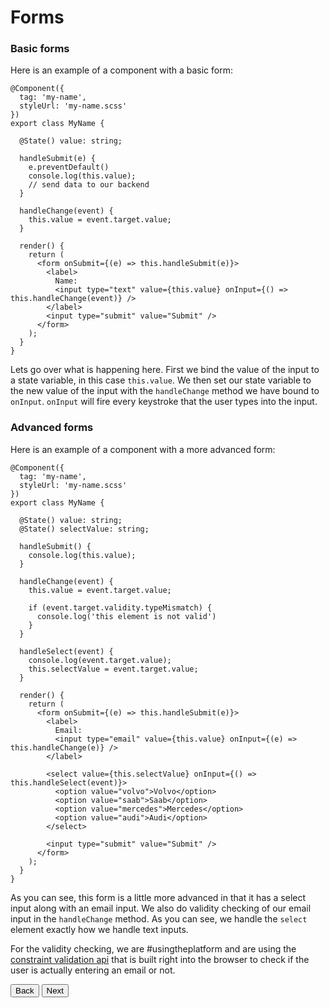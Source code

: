 # Forms

### Basic forms

Here is an example of a component with a basic form: 

```
@Component({
  tag: 'my-name',
  styleUrl: 'my-name.scss'
})
export class MyName {

  @State() value: string;

  handleSubmit(e) {
    e.preventDefault()
    console.log(this.value);
    // send data to our backend
  }

  handleChange(event) {
    this.value = event.target.value;
  }

  render() {
    return (
      <form onSubmit={(e) => this.handleSubmit(e)}>
        <label>
          Name:
          <input type="text" value={this.value} onInput={() => this.handleChange(event)} />
        </label>
        <input type="submit" value="Submit" />
      </form>
    );
  }
}
```

Lets go over what is happening here. First we bind the value of the input to a state variable, in this case `this.value`. We then set our state variable to the new value of the input with the `handleChange` method we have bound to `onInput`. `onInput` will fire every keystroke that the user types into the input.


### Advanced forms

Here is an example of a component with a more advanced form:

```
@Component({
  tag: 'my-name',
  styleUrl: 'my-name.scss'
})
export class MyName {

  @State() value: string;
  @State() selectValue: string;

  handleSubmit() {
    console.log(this.value);
  }

  handleChange(event) {
    this.value = event.target.value;

    if (event.target.validity.typeMismatch) {
      console.log('this element is not valid')
    }
  }

  handleSelect(event) {
    console.log(event.target.value);
    this.selectValue = event.target.value;
  }

  render() {
    return (
      <form onSubmit={(e) => this.handleSubmit(e)}>
        <label>
          Email:
          <input type="email" value={this.value} onInput={(e) => this.handleChange(e)} />
        </label>

        <select value={this.selectValue} onInput={() => this.handleSelect(event)}>
          <option value="volvo">Volvo</option>
          <option value="saab">Saab</option>
          <option value="mercedes">Mercedes</option>
          <option value="audi">Audi</option>
        </select>

        <input type="submit" value="Submit" />
      </form>
    );
  }
}
```

As you can see, this form is a little more advanced in that it has a select input along with an email input. We also do validity checking of our email input in the `handleChange` method. As you can see, we handle the `select` element exactly how we handle text inputs.

For the validity checking, we are #usingtheplatform and are using the [constraint validation api](https://www.w3.org/TR/html5/forms.html#the-constraint-validation-api) that is built right into the browser to check if the user is actually entering an email or not.

<stencil-route-link url="/docs/component-lifecycle" router="#router" custom="true">
  <button class="backButton">
    Back
  </button>
</stencil-route-link>

<stencil-route-link url="/docs/handling-arrays" custom="true">
  <button class="nextButton">
    Next
  </button>
</stencil-route-link>
